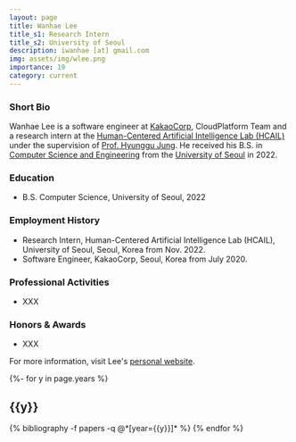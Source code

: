 ```yaml
---
layout: page
title: Wanhae Lee
title_s1: Research Intern
title_s2: University of Seoul
description: iwanhae [at] gmail.com
img: assets/img/wlee.png
importance: 19
category: current
---
```


### Short Bio
<p>Wanhae Lee is a software engineer at <a href="https://www.kakaocorp.com/page/?lang=en">KakaoCorp</a>, CloudPlatform Team and a research intern at the <a href="http://hcail.github.io">Human-Centered Artificial Intelligence Lab (HCAIL)</a> under the supervision of <a href="http://hyunggujung.com">Prof. Hyunggu Jung</a>. He received his B.S. in <a href="ttps://engineering.uos.ac.kr/engineering/depart/cs/welcome.do">Computer Science and Engineering</a> from the <a href="https://www.uos.ac.kr/">University of Seoul</a> in 2022.</p>

### Education
<ul>
<li>B.S. Computer Science, University of Seoul, 2022
</li>
</ul>

### Employment History
<ul>
<li>Research Intern, Human-Centered Artificial Intelligence Lab (HCAIL), University of Seoul, Seoul, Korea from Nov. 2022.
</li>
<li>Software Engineer, KakaoCorp, Seoul, Korea from July 2020.
</li>
</ul>

### Professional Activities
<ul>
<li>XXX
</li>
</ul>

### Honors & Awards
<ul>
<li>XXX
</li>
</ul>

For more information, visit Lee's [personal website](https://iwanhae.github.io/wanhae-lee).

<!-- _pages/publications.md -->
<div class="publications">

{%- for y in page.years %}
  <h2 class="year">{{y}}</h2>
  {% bibliography -f papers -q @*[year={{y}}]* %}
{% endfor %}

</div>
